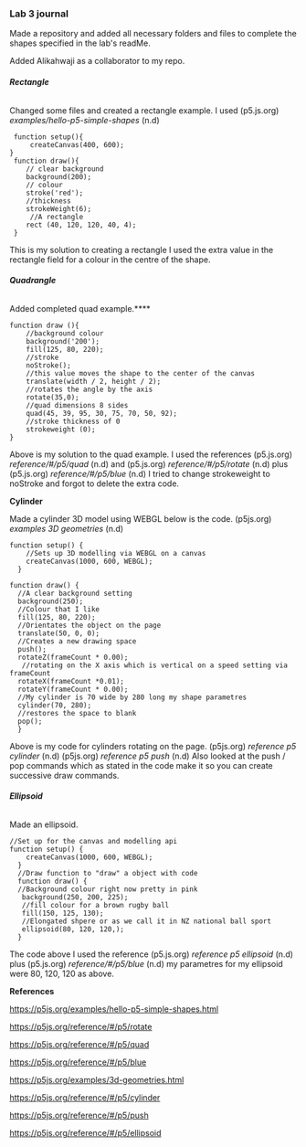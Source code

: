 ### Lab 3 journal

Made a repository and added all necessary folders and files to complete the shapes specified in the lab's readMe.

Added Alikahwaji as a collaborator to my repo.

###### **Rectangle**

Changed some files and created a rectangle example. I used (p5.js.org) *examples/hello-p5-simple-shapes* (n.d)

```
 function setup(){
     createCanvas(400, 600);
}
 function draw(){
    // clear background
    background(200);
    // colour
    stroke('red'); 
    //thickness
    strokeWeight(6);
     //A rectangle
    rect (40, 120, 120, 40, 4);
 }
```

This is my solution to creating a rectangle I used the extra value in the rectangle field for a colour in the centre of the shape.

###### **Quadrangle**

Added completed quad example.****

```
function draw (){
    //background colour 
    background('200');
    fill(125, 80, 220);
    //stroke 
    noStroke();
    //this value moves the shape to the center of the canvas
    translate(width / 2, height / 2);
    //rotates the angle by the axis
    rotate(35,0);
    //quad dimensions 8 sides
    quad(45, 39, 95, 30, 75, 70, 50, 92);
    //stroke thickness of 0
    strokeweight (0);   
}
```

Above is my solution to the quad example. I used the references (p5.js.org) *reference/#/p5/quad* (n.d) and (p5.js.org) *reference/#/p5/rotate* (n.d) plus (p5.js.org) *reference/#/p5/blue* (n.d) I tried to change strokeweight to noStroke and forgot to delete the extra code.

**Cylinder**

Made a cylinder 3D model using WEBGL below is the code. (p5js.org) *examples 3D geometries* (n.d)  

```
function setup() {
    //Sets up 3D modelling via WEBGL on a canvas
    createCanvas(1000, 600, WEBGL);
  }
```

```
function draw() {
  //A clear background setting
  background(250);
  //Colour that I like
  fill(125, 80, 220);
  //Orientates the object on the page
  translate(50, 0, 0);
  //Creates a new drawing space
  push();
  rotateZ(frameCount * 0.00);
   //rotating on the X axis which is vertical on a speed setting via frameCount
  rotateX(frameCount *0.01);
  rotateY(frameCount * 0.00);
  //My cylinder is 70 wide by 280 long my shape parametres
  cylinder(70, 280);
  //restores the space to blank
  pop();
  }
```

Above is my code for cylinders rotating  on the page. (p5js.org) *reference p5 cylinder* (n.d) (p5js.org) *reference p5 push* (n.d) Also looked at the push / pop commands which as stated in the code make it so you can create successive draw commands.

###### **Ellipsoid**

Made an ellipsoid.

```
//Set up for the canvas and modelling api
function setup() {
    createCanvas(1000, 600, WEBGL);
  }
  //Draw function to "draw" a object with code
  function draw() {
  //Background colour right now pretty in pink
   background(250, 200, 225);
   //fill colour for a brown rugby ball
   fill(150, 125, 130);  
   //Elongated shpere or as we call it in NZ national ball sport
   ellipsoid(80, 120, 120,);
  }
```

The code above I used the reference (p5.js.org) *reference p5 ellipsoid* (n.d) plus (p5.js.org) *reference/#/p5/blue* (n.d) my parametres for my ellipsoid were 80, 120, 120 as above.

**References** 

https://p5js.org/examples/hello-p5-simple-shapes.html

https://p5js.org/reference/#/p5/rotate

https://p5js.org/reference/#/p5/quad

https://p5js.org/reference/#/p5/blue

https://p5js.org/examples/3d-geometries.html

https://p5js.org/reference/#/p5/cylinder

https://p5js.org/reference/#/p5/push

https://p5js.org/reference/#/p5/ellipsoid